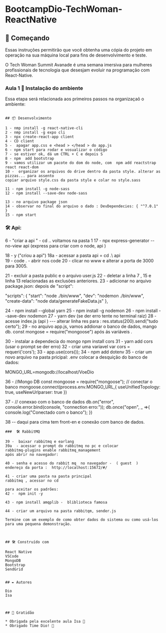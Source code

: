 # BootcampDio-TechWoman-ReactNative

## 🚀 Começando

Essas instruções permitirão que você obtenha uma cópia do projeto em operação na sua máquina local para fins de desenvolvimento e teste.

O Tech Woman Summit Avanade é uma semana imersiva para mulheres profissionais de tecnologia que desesjam evoluir na programação com React-Native. 




### Aula 1 🔧 Instalação do ambiente 

Essa etapa será relacionada aos primeiros passos na organizaçaõ o ambiente:

```

## 📦 Desenvolvimento

1 - nmp install -g react-native-cli
2 - nmp install -g expo cli
3 - npx create-react-app client 
4 - CD client
5 -  apagar app.css e <head > </head > do app.js
6 - npm start para rodar e vosualizar o código 
7 - se estiver ok, dá um CTRL + C e depois S
8 - npm  add bootstrap
9 - vamos utilizar um pacote do dom do node, com  npm add reactstrap react react-dom 
10 -  organizar os arquivos do drive dentro da pasta style. alterar as pizzas... para assento
copiar arquivo style.css da pasta style e colar no style.sass

11 - npm install -g node-sass
12 - npm install --save-dev node-sass

13 - no arquivo package json 
14 - observar no final do arquivo o dado : DevDependecies: { "^7.0.1" }
15 - npm start
```

###  🛠️ Api:

6 -  "criar a api "  -  cd .. voltamos na pasta 1
17 -  npx express-generator --no-view api
(express para criar com o node, api )

18 - y ("criou a api")
18a - acessar a pasta api   = cd .\ api\
19 - code . -  abrir  nos code
20 - clicar no www e alterar a porta  de 3000 para 3005. 

21 - excluir a pasta public e  o arquivo user.js
22 - deletar a linha 7 , 15 e linha 13 relacionadas as exclusões anteriores.
23 - adicionar no arquivo package.json: 
depois de "script":

  "scripts": {
    "start": "node ./bin/www",
    "dev": "nodemon ./bin/www",
    "create-data": "node data/generateFakeData.js"
  },

24 - npm install --global yarn
25 - npm install -g nodemon
26 - npm install --save-dev nodemon
27 - yarn dev  (se der erro tente no terminal raiz)
28 -  acesse index.js (api ) --- alterar linha res para :
  res.status(200).send("tudo certo");
29 - no arquivo app.js, vamos addionar o banco de dados, mango db.
const mongose = require("mongoose")
após ás variáveis .

30 - instalar a dependecia do mongo 
npm install cors
31 - yarn add cors   (usar o prompt se der erro)
32 - criar uma variavel var cors =  requeri('cors');
33 - app.use(cors());
34 -  npm add dotenv
35 - criar um novo arquivo na pasta pricipal:
.env
colocar a desquição do banco de dados:

MONGO_URL=mongodb://localhost/VoeDio

36 - //Mongo DB
const mongoose = require("mongoose");
// conectar o banco 
mongoose.connect(process.env.MONGO_URL,{
    useUnifiedTopology: true,
    useNewUrlparser: true
})


37 - // conexao com o banco de dados
db.on("error", console.error.bind(console, "connection erro:"));
db.once("open", _ =>{
    console.log("Conectado com o banco");
})

38  -- daqui para cima tem front-en e conexão com banco de
dados.

```
###  🛠️ RabbitMQ

39 -  baixar rabbitmq e earlang
39a  - acessar o prompt do rabbitmq no pc e colocar 
rabbitmq-plugins enable rabbitmq_management
após abrir no navegador:

40 - senha e acesso do rabbit mq  no navegador -  ( guest  )
endereço da porta :  http://localhost:15672/#/

41 - criar uma pasta na pasta principal
rabbitmq , acessar no cd

para aceitar os padrões:
42 -  npm init -y

43 - npm install amqplib -  bliblioteca famosa

44 - criar um arquivo na pasta rabbitqm, sender.js

Termine com um exemplo de como obter dados do sistema ou como usá-los para uma pequena demonstração.



## 🛠️ Construído com

React Native 
VSCode 
MongoDB  
Bootstrap
SendGrid


## ✒️ Autores

Dio 
Isa



## 🎁 Gratidão

* Obrigada pela excelente aula Isa 📢
* Obrigado Time Dio! 📢



